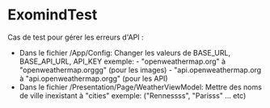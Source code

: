 # ExomindTest

Cas de test pour gérer les erreurs d'API :

- Dans le fichier /App/Config: Changer les valeurs de BASE_URL, BASE_API_URL, API_KEY
  exemple: - "openweathermap.org" à "openweathermap.orggg" (pour les images)
           - "api.openweathermap.org à "api.openweathermap.orgg" (pour les API)
- Dans le fichier /Presentation/Page/WeatherViewModel: Mettre des noms de ville inexistant à "cities"
  exemple: ("Rennessss", "Parisss" ... etc)
